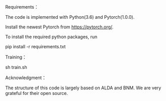 Requirements：

The code is implemented with Python(3.6) and Pytorch(1.0.0).

Install the newest Pytorch from https://pytorch.org/.

To install the required python packages, run

pip install -r requirements.txt

Training：

sh train.sh

Acknowledgment：

The structure of this code is largely based on ALDA and BNM. We are very grateful for their open source.
